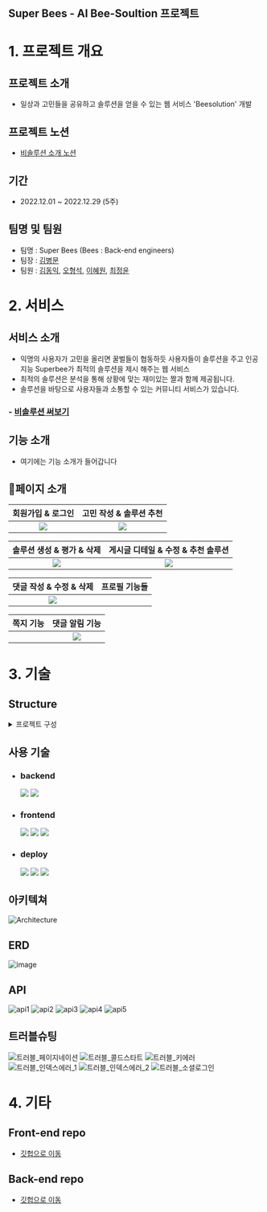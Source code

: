 ## Super Bees - AI Bee-Soultion 프로젝트

# 1. 프로젝트 개요
 ## 프로젝트 소개
 - 일상과 고민들을 공유하고 솔루션을 얻을 수 있는 웹 서비스 'Beesolution' 개발

## 프로젝트 노션
- [비솔루션 소개 노션](https://www.notion.so/Super-Bees-AI-3-AI-Bee-solution-S-A-14f050d1286243889061802f2e7510d2)

## 기간
 - 2022.12.01 ~ 2022.12.29 (5주)

## 팀명 및 팀원
 * 팀명 : Super Bees (Bees : Back-end engineers)
 * 팀장 : [김병문](https://github.com/kbm1933)
 * 팀원 : [김동익](https://github.com/DongIkkk), [오형석](https://github.com/auberr), [이혜원](https://github.com/wonprogrammer), [최정윤](https://github.com/uniqquej)
 
# 2. 서비스
 ## 서비스 소개
- 익명의 사용자가 고민을 올리면 꿀벌들이 협동하듯 사용자들이 솔루션을 주고 인공지능 Superbee가 최적의 솔루션을 제시 해주는 웹 서비스
- 최적의 솔루션은 분석을 통해 상황에 맞는 재미있는 짤과 함께 제공됩니다.
- 솔루션을 바탕으로 사용자들과 소통할 수 있는 커뮤니티 서비스가 있습니다.

### - [비솔루션 써보기](https://beesolution.tk)

## 기능 소개
- 여기에는 기능 소개가 들어갑니다

## 📰페이지 소개
| 회원가입 & 로그인 | 고민 작성 & 솔루션 추천  |
|:----------:|:----------:|
| <img src = "https://user-images.githubusercontent.com/6766202/209770786-d85266ff-be7f-4d33-90fc-4bf11396ffe8.gif" /> | <img src = "https://user-images.githubusercontent.com/110454344/209767124-8df558d0-ba85-40f1-9993-33be1b535be0.gif" /> |

| 솔루션 생성 & 평가 & 삭제  | 게시글 디테일 & 수정 & 추천 솔루션 |
|:----------:|:----------:|
| <img src = "https://user-images.githubusercontent.com/110454344/209767453-8730fafc-8f2b-4a22-9d7b-5806ec9bc212.gif" /> | <img src = "https://user-images.githubusercontent.com/6766202/209770864-3a44bab5-22f6-4ce0-9675-7bbb9995a7d1.gif" /> |

| 댓글 작성 & 수정 & 삭제 | 프로필 기능들 |
|:----------:|:----------:|
| <img src = "https://user-images.githubusercontent.com/6766202/209770895-ed3aeb35-7272-4836-a922-97144cab34a4.gif" /> | <img src = "" /> |

| 쪽지 기능 | 댓글 알림 기능 |
|:----------:|:----------:|
| <img src = "" /> | <img src = "https://user-images.githubusercontent.com/110454344/209767461-a6e425f3-c209-4ca1-94bf-8f9c887d1b3a.gif" /> |

# 3. 기술

## Structure
<details>
<summary>프로젝트 구성</summary>
<div markdown="1">

<br>

```markup
Backend
├── article
│   ├── admin.py
│   ├── apps.py
│   ├── models.py
│   ├── pagination.py
│   ├── serializers.py
│   ├── tests.py
│   ├── urls.py
│   └── viewss.py
├── beesolution
│   ├── asgi.py
│   ├── settings.py
│   ├── urls.py
│   └──  wsgi.py
├── fonts
│   └── NotoSerifKR-Bold.otf
├── users
│   ├── management
│   │   ├── commands
│   │   │   ├── init.py
│   │   │   └── seed_users.py
│   │   └── init.py
│   ├── admin.py
│   ├── apps.py
│   ├── models.py
│   ├── serializers.py
│   ├── tests.py
│   ├── urls.py
│   └── viewss.py
│   load_csv.py
│   ratings.csv
│   solutions.csv
│   makesolution.py
│   manage.py
│   similarity.py
└── requirements.txt

Frontend
├── css
│   ├── alarm.css
│   ├── article_detail.css
│   ├── articles.css
│   ├── create_solution.css
│   ├── index.css
│   ├── kakao.css
│   ├── main.css
│   ├── message.css
│   ├── profile.css
│   ├── profile_detail.css
│   ├── promotion.css
│   ├── signup_userchr.css
│   ├── solution.css
│   ├── solution_collection.css
│   └──  solution_detail.css
├── imgs
│   ├── bee_logo.jpg
│   ├── beealarmoff.png
│   ├── beealarmon.png
│   ├── delete.png
│   └── sadbee.jpg
├── js
│   ├── alarm.js
│   ├── article_detail.js
│   ├── articles.js
│   ├── create_solution.js
│   ├── index.js
│   ├── kakao.js
│   ├── main.js
│   ├── message.js
│   ├── profile.js
│   ├── profile_detail.js
│   ├── promotion.js
│   ├── signup_userchr.js
│   ├── solution.js
│   ├── solution_collection.js
│   └── solution_detail.js
├── alarm.html
├── article_detail.html
├── articles.html
├── create_solution.html
├── index.html
├── kakao.html
├── main.html
├── message.html
├── profile.html
├── profile_detail.html
├── promotion.html
├── signup_userchr.html
├── solution.html
├── solution_collection.html
└── solution_detail.html

```
</div>
</details>

## 사용 기술 
- ### backend
  <img src="https://img.shields.io/badge/python-3.9.10-3776AB?style=for-the-badge&logo=python&logoColor=white"> <img src="https://img.shields.io/badge/django-092E20?style=for-the-badge&logo=django&logoColor=white">

- ### frontend
  <img src="https://img.shields.io/badge/html5-E34F26?style=for-the-badge&logo=html5&logoColor=white"> <img src="https://img.shields.io/badge/css-1572B6?style=for-the-badge&logo=css3&logoColor=white"> <img src="https://img.shields.io/badge/javascript-F7DF1E?style=for-the-badge&logo=javascript&logoColor=black">

- ### deploy
  <img src="https://img.shields.io/badge/Docker-2496ED?style=for-the-badge&logo=Docker&logoColor=white"> <img src="https://img.shields.io/badge/NGINX-009639?style=for-the-badge&logo=NGINX&logoColor=white"> <img src="https://img.shields.io/badge/amazonaws-232F3E?style=for-the-badge&logo=amazonaws&logoColor=white">

## 아키텍쳐
![Architecture](https://user-images.githubusercontent.com/110454344/209760652-a7cb73b2-6c98-44e6-975e-3f69172f0776.png)


 ## ERD
 ![image](https://user-images.githubusercontent.com/109218139/207600367-5ddef6ea-a27c-4dcf-beb7-5ff686d59c97.png)

## API
![api1](https://user-images.githubusercontent.com/110454344/209745638-e2883189-506b-4b88-a727-f89aac9c1856.jpg)
![api2](https://user-images.githubusercontent.com/110454344/209746719-1f939ad7-f55f-4e33-ada9-6ff7448a267c.jpg)
![api3](https://user-images.githubusercontent.com/110454344/209745695-2950ea01-b58c-4884-bdd9-cce100495676.jpg)
![api4](https://user-images.githubusercontent.com/110454344/209745697-ccf4dd3c-1ad4-4bb0-8c39-3f8af1e57025.jpg)
![api5](https://user-images.githubusercontent.com/110454344/209746724-f8745f13-e023-40ed-897e-c214a73eb3db.jpg)

## 트러블슈팅
![트러블_페이지네이션](https://user-images.githubusercontent.com/55372753/207770225-b45f451e-d4e5-4683-9a32-f986f7c37ea5.png)
![트러블_콜드스타트](https://user-images.githubusercontent.com/55372753/207770235-30a4b703-bdc8-40cd-b806-24dd5923a652.png)
![트러블_키에러](https://user-images.githubusercontent.com/55372753/207770247-ac7c1218-1102-403d-81de-91739add5e28.png)
![트러블_인덱스에러_1](https://user-images.githubusercontent.com/55372753/207770259-a0690844-82d1-4ae5-91e5-f7e85ad216e0.png)
![트러블_인덱스에러_2](https://user-images.githubusercontent.com/55372753/207770268-b009f0c5-88b4-44bd-8d25-a3303c24148f.png)
![트러블_소셜로그인](https://user-images.githubusercontent.com/55372753/207770283-5218086c-71c2-47be-8367-045e7dee98d3.png)


# 4. 기타 
 ## Front-end repo
- [깃헙으로 이동](https://github.com/kbm1933/B2_Bee_Solution_Front)

 ## Back-end repo
- [깃헙으로 이동](https://github.com/kbm1933/B2_Bee_Solution_Back)

